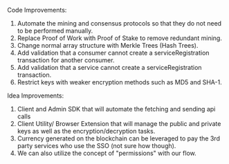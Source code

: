 Code Improvements:

1. Automate the mining and consensus protocols so that they do not need to be performed manually.
2. Replace Proof of Work with Proof of Stake to remove redundant mining.
3. Change normal array structure with Merkle Trees (Hash Trees).
4. Add validation that a consumer cannot create a serviceRegistration transaction for another consumer.
5. Add validation that a service cannot create a serviceRegistration transaction.
6. Restrict keys with weaker encryption methods such as MD5 and SHA-1.

Idea Improvements:

1. Client and Admin SDK that will automate the fetching and sending api calls
2. Client Utility/ Browser Extension that will manage the public and private keys as well as the encryption/decryption tasks.
3. Currency generated on the blockchain can be leveraged to pay the 3rd party services who use the SSO (not sure how though).
4. We can also utilize the concept of "permissions" with our flow.